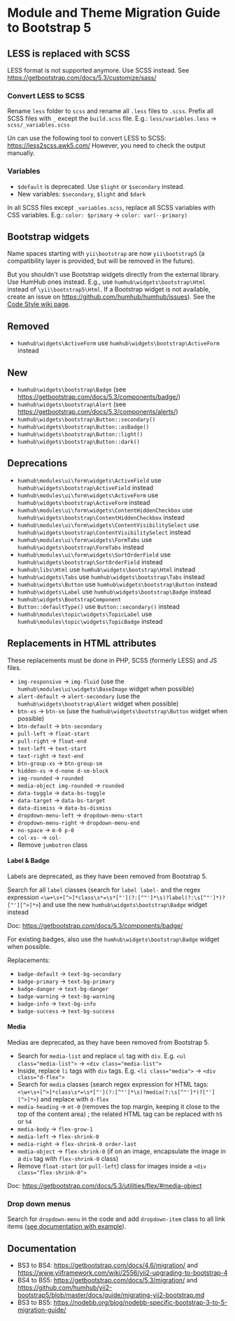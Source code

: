 Module and Theme Migration Guide to Bootstrap 5
=====================================

## LESS is replaced with SCSS

LESS format is not supported anymore.
Use SCSS instead. See https://getbootstrap.com/docs/5.3/customize/sass/

### Convert LESS to SCSS

Rename `less` folder to `scss` and rename all `.less` files to `.scss`.
Prefix all SCSS files with `_` except the `build.scss` file.
E.g.: `less/variables.less` -> `scss/_variables.scss`

Un can use the following tool to convert LESS to SCSS: https://less2scss.awk5.com/
However, you need to check the output manually.

### Variables

- `$default` is deprecated. Use `$light` or `$secondary` instead.
- New variables: `$secondary`, `$light` and `$dark`

In all SCSS files except `_variables.scss`, replace all SCSS variables with CSS variables.
E.g.: `color: $primary` -> `color: var(--primary)`


## Bootstrap widgets

Name spaces starting with `yii\bootstrap` are now `yii\bootstrap5` (a compatibility layer is provided, but will be removed in the future).

But you shouldn't use Bootstrap widgets directly from the external library. Use HumHub ones instead. E.g., use `humhub\widgets\bootstrap\Html` instead of `\yii\bootstrap5\Html`. If a Bootstrap widget is not available, create an issue on https://github.com/humhub/humhub/issues). See the [Code Style wiki page](https://community.humhub.com/s/contribution-core-development/wiki/201/code-style#widgets).

## Removed

- `humhub\widgets\ActiveForm` use `humhub\widgets\bootstrap\ActiveForm` instead

## New

- `humhub\widgets\bootstrap\Badge` (see https://getbootstrap.com/docs/5.3/components/badge/)
- `humhub\widgets\bootstrap\Alert` (see https://getbootstrap.com/docs/5.3/components/alerts/)
- `humhub\widgets\bootstrap\Button::secondary()`
- `humhub\widgets\bootstrap\Button::asBadge()`
- `humhub\widgets\bootstrap\Button::light()`
- `humhub\widgets\bootstrap\Button::dark()`

## Deprecations

- `humhub\modules\ui\form\widgets\ActiveField` use `humhub\widgets\bootstrap\ActiveField` instead
- `humhub\modules\ui\form\widgets\ActiveForm` use `humhub\widgets\bootstrap\ActiveForm` instead
- `humhub\modules\ui\form\widgets\ContentHiddenCheckbox` use `humhub\widgets\bootstrap\ContentHiddenCheckbox` instead
- `humhub\modules\ui\form\widgets\ContentVisibilitySelect` use `humhub\widgets\bootstrap\ContentVisibilitySelect` instead
- `humhub\modules\ui\form\widgets\FormTabs` use `humhub\widgets\bootstrap\FormTabs` instead
- `humhub\modules\ui\form\widgets\SortOrderField` use `humhub\widgets\bootstrap\SortOrderField` instead
- `humhub\libs\Html` use `humhub\widgets\bootstrap\Html` instead
- `humhub\widgets\Tabs` use `humhub\widgets\bootstrap\Tabs` instead
- `humhub\widgets\Button` use `humhub\widgets\bootstrap\Button` instead
- `humhub\widgets\Label` use `humhub\widgets\bootstrap\Badge` instead
- `humhub\widgets\BootstrapComponent`
- `Button::defaultType()` use `Button::secondary()` instead
- `humhub\modules\topic\widgets\TopicLabel` use `humhub\modules\topic\widgets\TopicBadge` instead


## Replacements in HTML attributes

These replacements must be done in PHP, SCSS (formerly LESS) and JS files.

- `img-responsive` -> `img-fluid` (use the `humhub\modules\ui\widgets\BaseImage` widget when possible)
- `alert-default` -> `alert-secondary` (use the `humhub\widgets\bootstrap\Alert` widget when possible)
- `btn-xs` -> `btn-sm` (use the `humhub\widgets\bootstrap\Button` widget when possible)
- `btn-default` -> `btn-secondary`
- `pull-left` -> `float-start`
- `pull-right` -> `float-end`
- `text-left` -> `text-start`
- `text-right` -> `text-end`
- `btn-group-xs` -> `btn-group-sm`
- `hidden-xs` -> `d-none d-sm-block`
- `img-rounded` -> `rounded`
- `media-object img-rounded` -> `rounded`
- `data-toggle` -> `data-bs-toggle`
- `data-target` -> `data-bs-target`
- `data-dismiss` -> `data-bs-dismiss`
- `dropdown-menu-left` -> `dropdown-menu-start`
- `dropdown-menu-right` -> `dropdown-menu-end`
- `no-space` -> `m-0 p-0`
- `col-xs-` -> `col- `
- Remove `jumbotron` class

#### Label & Badge

Labels are deprecated, as they have been removed from Bootstrap 5.

Search for all `label` classes (search for `label label-` and the regex expression `<\w+\s+[^>]*class\s*=\s*["'](?:[^"']*\s)?label(?:\s[^"']*)?["'][^>]*>`) and use the new `humhub\widgets\bootstrap\Badge` widget instead

Doc: https://getbootstrap.com/docs/5.3/components/badge/

For existing badges, also use the `humhub\widgets\bootstrap\Badge` widget when possible.

Replacements:
- `badge-default` -> `text-bg-secondary`
- `badge-primary` -> `text-bg-primary`
- `badge-danger` -> `text-bg-danger`
- `badge-warning` -> `text-bg-warning`
- `badge-info` -> `text-bg-info`
- `badge-success` -> `text-bg-success`

#### Media

Medias are deprecated, as they have been removed from Bootstrap 5.

- Search for `media-list` and replace `ul` tag with `div`. E.g. `<ul class="media-list">` -> `<div class="media-list">`
- Inside, replace `li` tags with `div` tags. E.g. `<li class="media">` -> `<div class="d-flex">`
- Search for `media` classes (search regex expression for HTML tags: `<\w+\s+[^>]*class\s*=\s*["'](?:[^"']*\s)?media(?:\s[^"']*)?["'][^>]*>`) and replace with `d-flex`
- `media-heading` -> `mt-0` (removes the top margin, keeping it close to the top of the content area) ; the related HTML tag can be replaced with `h5` or `h4`
- `media-body` -> `flex-grow-1`
- `media-left` -> `flex-shrink-0`
- `media-right` -> `flex-shrink-0 order-last`
- `media-object` -> `flex-shrink-0` (if on an image, encapsulate the image in a `div` tag with `flex-shrink-0` class)
- Remove `float-start` (or `pull-left`) class for images inside a `<div class="flex-shrink-0">`

Doc: https://getbootstrap.com/docs/5.3/utilities/flex/#media-object

### Drop down menus

Search for `dropdown-menu` in the code and add `dropdown-item` class to all link items ([see documentation with example](https://getbootstrap.com/docs/5.3/components/dropdowns/#examples)).


## Documentation

- BS3 to BS4: https://getbootstrap.com/docs/4.6/migration/ and https://www.yiiframework.com/wiki/2556/yii2-upgrading-to-bootstrap-4
- BS4 to BS5: https://getbootstrap.com/docs/5.3/migration/ and https://github.com/humhub/yii2-bootstrap5/blob/master/docs/guide/migrating-yii2-bootstrap.md
- BS3 to BS5: https://nodebb.org/blog/nodebb-specific-bootstrap-3-to-5-migration-guide/
